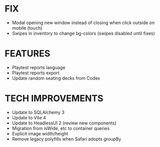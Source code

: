# FIX
- Modal opening new window instead of closing when click outside on mobile (touch)
- Swipes in inventory to change bg-colors (swipes disabled until fixes)

# FEATURES
- Playtest reports language
- Playtest reports export
- Update random seating decks from Codex

# TECH IMPROVEMENTS
- Update to SQLAlchemy 3
- Update to Vite 4
- Update to HeadlessUI 2 (review new components)
- Migration from isWide, etc to container queries
- Explicit image width/height
- Remove legacy polyfills when Safari adopts groupBy

